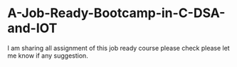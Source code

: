 # A-Job-Ready-Bootcamp-in-C-DSA-and-IOT
I am sharing all assignment of this job ready  course please check
please let me know if any suggestion. 
